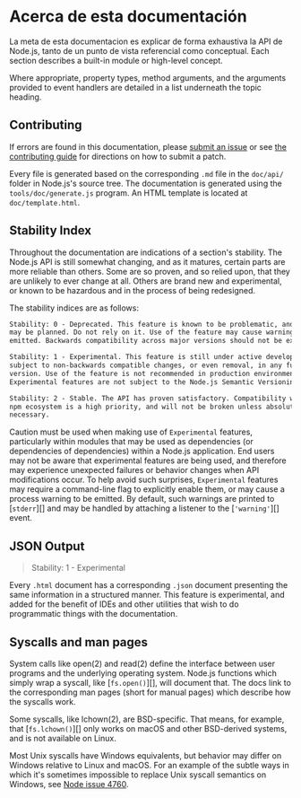 # Acerca de esta documentación

<!--introduced_in=v0.10.0-->

<!-- type=misc -->

La meta de esta documentacion es explicar de forma exhaustiva la API de Node.js, tanto de un punto de vista referencial como conceptual. Each section describes a built-in module or high-level concept.

Where appropriate, property types, method arguments, and the arguments provided to event handlers are detailed in a list underneath the topic heading.

## Contributing

If errors are found in this documentation, please [submit an issue](https://github.com/nodejs/node/issues/new) or see [the contributing guide](https://github.com/nodejs/node/blob/master/CONTRIBUTING.md) for directions on how to submit a patch.

Every file is generated based on the corresponding `.md` file in the `doc/api/` folder in Node.js's source tree. The documentation is generated using the `tools/doc/generate.js` program. An HTML template is located at `doc/template.html`.

## Stability Index

<!--type=misc-->

Throughout the documentation are indications of a section's stability. The Node.js API is still somewhat changing, and as it matures, certain parts are more reliable than others. Some are so proven, and so relied upon, that they are unlikely to ever change at all. Others are brand new and experimental, or known to be hazardous and in the process of being redesigned.

The stability indices are as follows:

```txt
Stability: 0 - Deprecated. This feature is known to be problematic, and changes
may be planned. Do not rely on it. Use of the feature may cause warnings to be
emitted. Backwards compatibility across major versions should not be expected.
```

```txt
Stability: 1 - Experimental. This feature is still under active development and
subject to non-backwards compatible changes, or even removal, in any future
version. Use of the feature is not recommended in production environments.
Experimental features are not subject to the Node.js Semantic Versioning model.
```

```txt
Stability: 2 - Stable. The API has proven satisfactory. Compatibility with the
npm ecosystem is a high priority, and will not be broken unless absolutely
necessary.
```

Caution must be used when making use of `Experimental` features, particularly within modules that may be used as dependencies (or dependencies of dependencies) within a Node.js application. End users may not be aware that experimental features are being used, and therefore may experience unexpected failures or behavior changes when API modifications occur. To help avoid such surprises, `Experimental` features may require a command-line flag to explicitly enable them, or may cause a process warning to be emitted. By default, such warnings are printed to [`stderr`][] and may be handled by attaching a listener to the [`'warning'`][] event.

## JSON Output

<!-- YAML
added: v0.6.12
-->

> Stability: 1 - Experimental

Every `.html` document has a corresponding `.json` document presenting the same information in a structured manner. This feature is experimental, and added for the benefit of IDEs and other utilities that wish to do programmatic things with the documentation.

## Syscalls and man pages

System calls like open(2) and read(2) define the interface between user programs and the underlying operating system. Node.js functions which simply wrap a syscall, like [`fs.open()`][], will document that. The docs link to the corresponding man pages (short for manual pages) which describe how the syscalls work.

Some syscalls, like lchown(2), are BSD-specific. That means, for example, that [`fs.lchown()`][] only works on macOS and other BSD-derived systems, and is not available on Linux.

Most Unix syscalls have Windows equivalents, but behavior may differ on Windows relative to Linux and macOS. For an example of the subtle ways in which it's sometimes impossible to replace Unix syscall semantics on Windows, see [Node issue 4760](https://github.com/nodejs/node/issues/4760).